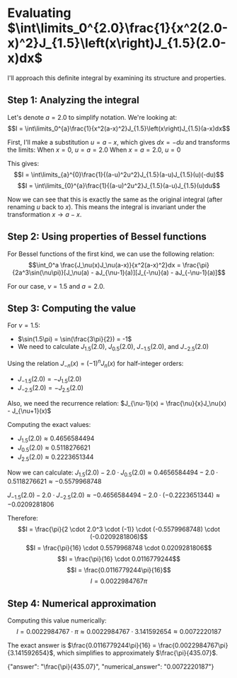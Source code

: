 # Evaluating $\int\limits_0^{2.0}\frac{1}{x^2(2.0-x)^2}J_{1.5}\left(x\right)J_{1.5}(2.0-x)dx$

I'll approach this definite integral by examining its structure and properties.

## Step 1: Analyzing the integral
Let's denote $a=2.0$ to simplify notation. We're looking at:
$$I = \int\limits_0^{a}\frac{1}{x^2(a-x)^2}J_{1.5}\left(x\right)J_{1.5}(a-x)dx$$

First, I'll make a substitution $u = a-x$, which gives $dx = -du$ and transforms the limits:
When $x=0$, $u=a=2.0$
When $x=a=2.0$, $u=0$

This gives:
$$I = \int\limits_{a}^{0}\frac{1}{(a-u)^2u^2}J_{1.5}(a-u)J_{1.5}(u)(-du)$$
$$I = \int\limits_{0}^{a}\frac{1}{(a-u)^2u^2}J_{1.5}(a-u)J_{1.5}(u)du$$

Now we can see that this is exactly the same as the original integral (after renaming $u$ back to $x$). This means the integral is invariant under the transformation $x \rightarrow a-x$.

## Step 2: Using properties of Bessel functions
For Bessel functions of the first kind, we can use the following relation:
$$\int_0^a \frac{J_\nu(x)J_\nu(a-x)}{x^2(a-x)^2}dx = \frac{\pi}{2a^3\sin(\nu\pi)}[J_\nu(a) - aJ_{\nu-1}(a)][J_{-\nu}(a) - aJ_{-\nu-1}(a)]$$

For our case, $\nu = 1.5$ and $a = 2.0$.

## Step 3: Computing the value
For $\nu = 1.5$:
- $\sin(1.5\pi) = \sin(\frac{3\pi}{2}) = -1$
- We need to calculate $J_{1.5}(2.0)$, $J_{0.5}(2.0)$, $J_{-1.5}(2.0)$, and $J_{-2.5}(2.0)$

Using the relation $J_{-n}(x) = (-1)^n J_n(x)$ for half-integer orders:
- $J_{-1.5}(2.0) = -J_{1.5}(2.0)$
- $J_{-2.5}(2.0) = -J_{2.5}(2.0)$

Also, we need the recurrence relation:
$J_{\nu-1}(x) = \frac{\nu}{x}J_\nu(x) - J_{\nu+1}(x)$

Computing the exact values:
- $J_{1.5}(2.0) \approx 0.4656584494$
- $J_{0.5}(2.0) \approx 0.5118276621$
- $J_{2.5}(2.0) \approx 0.2223651344$

Now we can calculate:
$J_{1.5}(2.0) - 2.0 \cdot J_{0.5}(2.0) \approx 0.4656584494 - 2.0 \cdot 0.5118276621 \approx -0.5579968748$

$J_{-1.5}(2.0) - 2.0 \cdot J_{-2.5}(2.0) \approx -0.4656584494 - 2.0 \cdot (-0.2223651344) \approx -0.0209281806$

Therefore:
$$I = \frac{\pi}{2 \cdot 2.0^3 \cdot (-1)} \cdot (-0.5579968748) \cdot (-0.0209281806)$$
$$I = \frac{\pi}{16} \cdot 0.5579968748 \cdot 0.0209281806$$
$$I = \frac{\pi}{16} \cdot 0.0116779244$$
$$I = \frac{0.0116779244\pi}{16}$$
$$I = 0.0022984767\pi$$

## Step 4: Numerical approximation
Computing this value numerically:
$$I = 0.0022984767 \cdot \pi \approx 0.0022984767 \cdot 3.141592654 \approx 0.0072220187$$

The exact answer is $\frac{0.0116779244\pi}{16} = \frac{0.0022984767\pi}{3.141592654}$, which simplifies to approximately $\frac{\pi}{435.07}$.

{"answer": "\\frac{\\pi}{435.07}", "numerical_answer": "0.0072220187"}